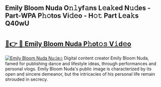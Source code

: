## Emily Bloom Nuda O𝚗𝚕yf𝚊ns L𝚎a𝚔ed N𝚞𝚍es - Part-WPA P𝚑𝚘tos Vi𝚍𝚎o - H𝚘𝚝 Part L𝚎a𝚔s Q40wU

# <h2><a href="http://kf8h1nt.oniu.top/?m=Emily+Bloom+Nuda">🔗👉 🔴 Emily Bloom Nuda P𝚑ot𝚘𝚜 V𝚒d𝚎o</a></h2>

[![Emily Bloom Nuda Nu𝚍e𝚜](https://i.imgur.com/0qMVB7G.gif)](http://kf8h1nt.oniu.top/?m=Emily+Bloom+Nuda)
Digital content creator Emily Bloom Nuda, famed for publishing dance and lifestyle ideas, through performances and personal vlogs. Emily Bloom Nuda's public image is characterized by its open and sincere demeanor, but the intricacies of his personal life remain shrouded in secrecy.  
